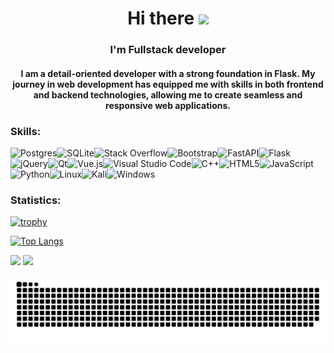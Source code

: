 <h1 align="center">Hi there <img src="https://github.com/blackcater/blackcater/raw/main/images/Hi.gif" height="32"/></h1>
<h3 align="center">I'm Fullstack developer</h3>

<h4 align="center">I am a detail-oriented developer with a strong foundation in Flask. My journey in web development has equipped me with skills in both frontend and backend technologies, allowing me to create seamless and responsive web applications.<h4>

<h3 align="left">Skills:</h3>

![Postgres](https://img.shields.io/badge/postgres-%23316192.svg?style=for-the-badge&logo=postgresql&logoColor=white)![SQLite](https://img.shields.io/badge/sqlite-%2307405e.svg?style=for-the-badge&logo=sqlite&logoColor=white)![Stack Overflow](https://img.shields.io/badge/-Stackoverflow-FE7A16?style=for-the-badge&logo=stack-overflow&logoColor=white)![Bootstrap](https://img.shields.io/badge/bootstrap-%238511FA.svg?style=for-the-badge&logo=bootstrap&logoColor=white)![FastAPI](https://img.shields.io/badge/FastAPI-005571?style=for-the-badge&logo=fastapi)![Flask](https://img.shields.io/badge/flask-%23000.svg?style=for-the-badge&logo=flask&logoColor=white)![jQuery](https://img.shields.io/badge/jquery-%230769AD.svg?style=for-the-badge&logo=jquery&logoColor=white)![Qt](https://img.shields.io/badge/Qt-%23217346.svg?style=for-the-badge&logo=Qt&logoColor=white)![Vue.js](https://img.shields.io/badge/vuejs-%2335495e.svg?style=for-the-badge&logo=vuedotjs&logoColor=%234FC08D)![Visual Studio Code](https://img.shields.io/badge/Visual%20Studio%20Code-0078d7.svg?style=for-the-badge&logo=visual-studio-code&logoColor=white)![C++](https://img.shields.io/badge/c++-%2300599C.svg?style=for-the-badge&logo=c%2B%2B&logoColor=white)![HTML5](https://img.shields.io/badge/html5-%23E34F26.svg?style=for-the-badge&logo=html5&logoColor=white)![JavaScript](https://img.shields.io/badge/javascript-%23323330.svg?style=for-the-badge&logo=javascript&logoColor=%23F7DF1E)![Python](https://img.shields.io/badge/python-3670A0?style=for-the-badge&logo=python&logoColor=ffdd54)![Linux](https://img.shields.io/badge/Linux-FCC624?style=for-the-badge&logo=linux&logoColor=black)![Kali](https://img.shields.io/badge/Kali-268BEE?style=for-the-badge&logo=kalilinux&logoColor=white)![Windows](https://img.shields.io/badge/Windows-0078D6?style=for-the-badge&logo=windows&logoColor=white)

<h3 align="left">Statistics:</h3>

[![trophy](https://github-profile-trophy.vercel.app/?username=Jastebsz)](https://github.com/ryo-ma/github-profile-trophy)

[![Top Langs](https://github-readme-stats.vercel.app/api/top-langs/?username=Jastebsz)](https://github.com/anuraghazra/github-readme-stats)

![](https://github-profile-summary-cards.vercel.app/api/cards/profile-details?username=Jastebsz&theme=solarized_dark)
![](https://github-profile-summary-cards.vercel.app/api/cards/stats?username=Jastebsz&theme=solarized_dark)

<picture>
  <source
    media="(prefers-color-scheme: dark)"
    srcset="https://raw.githubusercontent.com/platane/snk/output/github-contribution-grid-snake-dark.svg"
  />
  <source
    media="(prefers-color-scheme: light)"
    srcset="https://raw.githubusercontent.com/platane/snk/output/github-contribution-grid-snake.svg"
  />
  <img
    alt="github contribution grid snake animation"
    src="https://raw.githubusercontent.com/platane/snk/output/github-contribution-grid-snake.svg"
  />
</picture>
